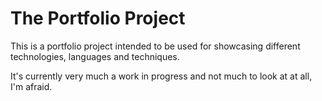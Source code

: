 # The Portfolio Project
This is a portfolio project intended to be used for showcasing different technologies, languages and techniques.

It's currently very much a work in progress and not much to look at at all, I'm afraid.
